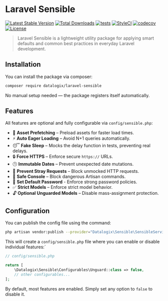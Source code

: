 # Laravel Sensible

[![Latest Stable Version](https://poser.pugx.org/datalogix/laravel-sensible/version)](https://packagist.org/packages/datalogix/laravel-sensible)
[![Total Downloads](https://poser.pugx.org/datalogix/laravel-sensible/downloads)](https://packagist.org/packages/datalogix/laravel-sensible)
[![tests](https://github.com/datalogix/laravel-sensible/workflows/tests/badge.svg)](https://github.com/datalogix/laravel-sensible/actions)
[![StyleCI](https://github.styleci.io/repos/304879300/shield?style=flat)](https://github.styleci.io/repos/304879300)
[![codecov](https://codecov.io/gh/datalogix/laravel-sensible/branch/main/graph/badge.svg)](https://codecov.io/gh/datalogix/laravel-sensible)
[![License](https://poser.pugx.org/datalogix/laravel-sensible/license)](https://packagist.org/packages/datalogix/laravel-sensible)

> Laravel Sensible is a lightweight utility package for applying smart defaults and common best practices in everyday Laravel development.

## Installation

You can install the package via composer:

```bash
composer require datalogix/laravel-sensible
```

No manual setup needed — the package registers itself automatically.

## Features

All features are optional and fully configurable via `config/sensible.php`:

-   🚀 **Asset Prefetching** – Preload assets for faster load times.
-   ⚡️ **Auto Eager Loading** – Avoid N+1 queries automatically.
-   😴 **Fake Sleep** – Mocks the delay function in tests, preventing real delays.
-   🔒 **Force HTTPS** – Enforce secure `https://` URLs.
-   🕒 **Immutable Dates** – Prevent unexpected date mutations.
-   🔄 **Prevent Stray Requests** – Block unmocked HTTP requests.
-   🛑 **Safe Console** – Block dangerous Artisan commands.
-   🔑 **Set Default Password** - Enforce strong password policies.
-   ✅ **Strict Models** – Enforce strict model behavior.
-   🔓 **Optional Unguarded Models** – Disable mass-assignment protection.

## Configuration

You can publish the config file using the command:

```bash
php artisan vendor:publish --provider="Datalogix\Sensible\SensibleServiceProvider" --tag="config"
```

This will create a `config/sensible.php` file where you can enable or disable individual features:`

```php
// config/sensible.php

return [
    \Datalogix\Sensible\Configurables\Unguard::class => false,
    // other configurables...
];
```

By default, most features are enabled. Simply set any option to `false` to disable it.
